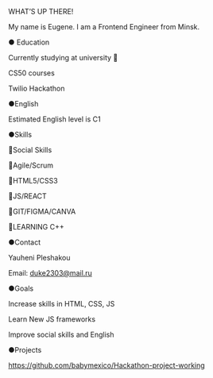 WHAT’S UP THERE!

My name is Eugene. I am a Frontend Engineer from Minsk.

● Education

Currently studying at university 🏢

CS50 courses

Twilio Hackathon

●English

Estimated English level is C1

●Skills

🔹Social Skills

🔹Agile/Scrum

🔹HTML5/CSS3

🔹JS/REACT

🔹GIT/FIGMA/CANVA

🔹LEARNING C++

●Contact

Yauheni Pleshakou

Email: duke2303@mail.ru

●Goals

Increase skills in HTML, CSS, JS

Learn New JS frameworks

Improve social skills and English

●Projects

https://github.com/babymexico/Hackathon-project-working
